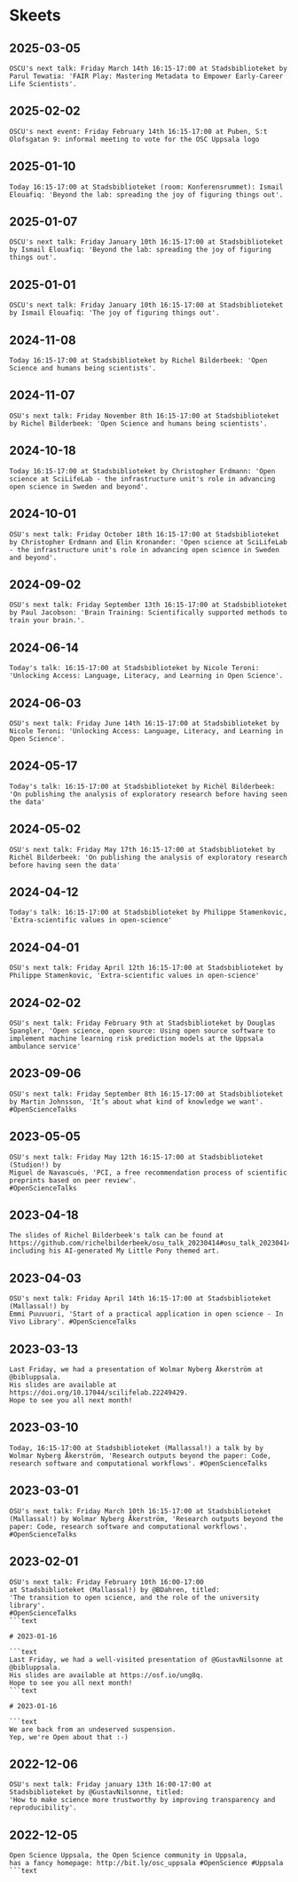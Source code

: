 # Skeets

## 2025-03-05

```text
OSCU's next talk: Friday March 14th 16:15-17:00 at Stadsbiblioteket by Parul Tewatia: 'FAIR Play: Mastering Metadata to Empower Early-Career Life Scientists'.
```

## 2025-02-02

```text
OSCU's next event: Friday February 14th 16:15-17:00 at Puben, S:t Olofsgatan 9: informal meeting to vote for the OSC Uppsala logo
```

## 2025-01-10

```text
Today 16:15-17:00 at Stadsbiblioteket (room: Konferensrummet): Ismail Elouafiq: 'Beyond the lab: spreading the joy of figuring things out'.
```

## 2025-01-07

```text
OSCU's next talk: Friday January 10th 16:15-17:00 at Stadsbiblioteket by Ismail Elouafiq: 'Beyond the lab: spreading the joy of figuring things out'.
```

## 2025-01-01

```text
OSCU's next talk: Friday January 10th 16:15-17:00 at Stadsbiblioteket by Ismail Elouafiq: 'The joy of figuring things out'.
```

## 2024-11-08

```text
Today 16:15-17:00 at Stadsbiblioteket by Richel Bilderbeek: 'Open Science and humans being scientists'.
```

## 2024-11-07

```text
OSU's next talk: Friday November 8th 16:15-17:00 at Stadsbiblioteket by Richel Bilderbeek: 'Open Science and humans being scientists'.
```

## 2024-10-18

```text
Today 16:15-17:00 at Stadsbiblioteket by Christopher Erdmann: 'Open science at SciLifeLab - the infrastructure unit's role in advancing open science in Sweden and beyond'.
```

## 2024-10-01

```text
OSU's next talk: Friday October 18th 16:15-17:00 at Stadsbiblioteket by Christopher Erdmann and Elin Kronander: 'Open science at SciLifeLab - the infrastructure unit's role in advancing open science in Sweden and beyond'.
```

## 2024-09-02

```text
OSU's next talk: Friday September 13th 16:15-17:00 at Stadsbiblioteket by Paul Jacobson: 'Brain Training: Scientifically supported methods to train your brain.'.
```


## 2024-06-14

```text
Today's talk: 16:15-17:00 at Stadsbiblioteket by Nicole Teroni: 'Unlocking Access: Language, Literacy, and Learning in Open Science'.
```


## 2024-06-03

```text
OSU's next talk: Friday June 14th 16:15-17:00 at Stadsbiblioteket by Nicole Teroni: 'Unlocking Access: Language, Literacy, and Learning in Open Science'.
```

## 2024-05-17

```text
Today's talk: 16:15-17:00 at Stadsbiblioteket by Richèl Bilderbeek: 'On publishing the analysis of exploratory research before having seen the data'
```

## 2024-05-02

```text
OSU's next talk: Friday May 17th 16:15-17:00 at Stadsbiblioteket by Richèl Bilderbeek: 'On publishing the analysis of exploratory research before having seen the data'
```


## 2024-04-12

```text
Today's talk: 16:15-17:00 at Stadsbiblioteket by Philippe Stamenkovic, 'Extra-scientific values in open-science'
```

## 2024-04-01

```text
OSU's next talk: Friday April 12th 16:15-17:00 at Stadsbiblioteket by Philippe Stamenkovic, 'Extra-scientific values in open-science'
```

## 2024-02-02

```text
OSU's next talk: Friday February 9th at Stadsbiblioteket by Douglas Spangler, 'Open science, open source: Using open source software to implement machine learning risk prediction models at the Uppsala ambulance service'
```

## 2023-09-06

```text
OSU's next talk: Friday September 8th 16:15-17:00 at Stadsbiblioteket by Martin Johnsson, 'It’s about what kind of knowledge we want'. #OpenScienceTalks
```


## 2023-05-05

```text
OSU's next talk: Friday May 12th 16:15-17:00 at Stadsbiblioteket (Studion!) by 
Miguel de Navascués, 'PCI, a free recommendation process of scientific preprints based on peer review'. 
#OpenScienceTalks
```


## 2023-04-18

```text
The slides of Richel Bilderbeek's talk can be found at https://github.com/richelbilderbeek/osu_talk_20230414#osu_talk_20230414, including his AI-generated My Little Pony themed art.
```

## 2023-04-03

```text
OSU's next talk: Friday April 14th 16:15-17:00 at Stadsbiblioteket (Mallassal!) by 
Emmi Puuvuori, 'Start of a practical application in open science - In Vivo Library'. #OpenScienceTalks
```

## 2023-03-13

```text
Last Friday, we had a presentation of Wolmar Nyberg Åkerström at @bibluppsala. 
His slides are available at  https://doi.org/10.17044/scilifelab.22249429. 
Hope to see you all next month!
```

## 2023-03-10

```text
Today, 16:15-17:00 at Stadsbiblioteket (Mallassal!) a talk by by Wolmar Nyberg Åkerström, 'Research outputs beyond the paper: Code, research software and computational workflows'. #OpenScienceTalks
```

## 2023-03-01

```text
OSU's next talk: Friday March 10th 16:15-17:00 at Stadsbiblioteket (Mallassal!) by Wolmar Nyberg Åkerström, 'Research outputs beyond the paper: Code, research software and computational workflows'. #OpenScienceTalks
```


## 2023-02-01

```text
OSU's next talk: Friday February 10th 16:00-17:00 
at Stadsbiblioteket (Mallassal!) by @BDahren, titled: 
'The transition to open science, and the role of the university library'.
#OpenScienceTalks
```text

# 2023-01-16

```text
Last Friday, we had a well-visited presentation of @GustavNilsonne at @bibluppsala. 
His slides are available at https://osf.io/ung8q. 
Hope to see you all next month!
```text

# 2023-01-16

```text
We are back from an undeserved suspension. 
Yep, we're Open about that :-)
```

## 2022-12-06

```text
OSU's next talk: Friday january 13th 16:00-17:00 at 
Stadsbiblioteket by @GustavNilsonne, titled: 
'How to make science more trustworthy by improving transparency and reproducibility'.
```

## 2022-12-05

```text
Open Science Uppsala, the Open Science community in Uppsala, 
has a fancy homepage: http://bit.ly/osc_uppsala #OpenScience #Uppsala
```text
